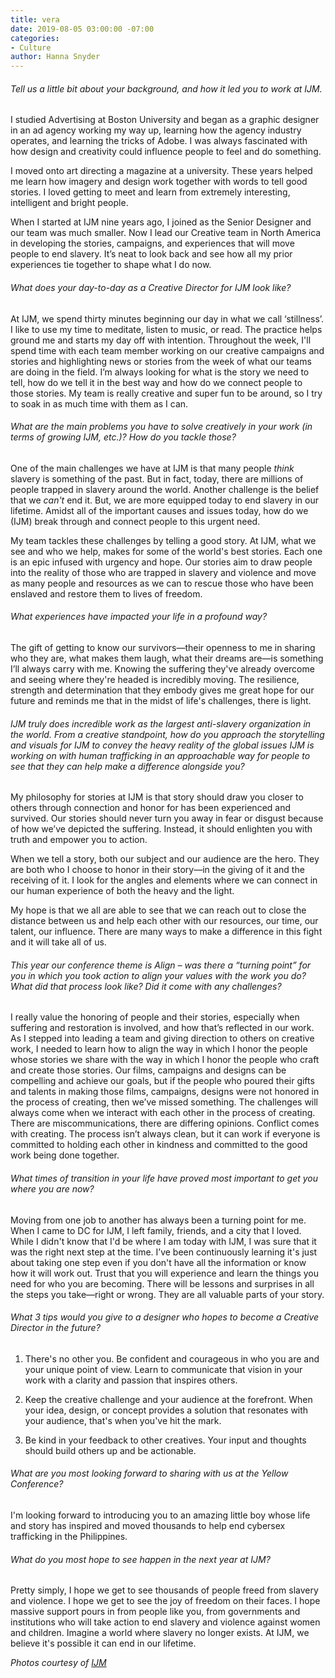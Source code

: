 ```yaml
---
title: vera
date: 2019-08-05 03:00:00 -07:00
categories:
- Culture
author: Hanna Snyder
---
```




###### Tell us a little bit about your background, and how it led you to work at IJM.

I studied Advertising at Boston University and began as a graphic designer in an ad agency working my way up, learning how the agency industry operates, and learning the tricks of Adobe. I was always fascinated with how design and creativity could influence people to feel and do something.
 
I moved onto art directing a magazine at a university. These years helped me learn how imagery and design work together with words to tell good stories. I loved getting to meet and learn from extremely interesting, intelligent and bright people.
 
When I started at IJM nine years ago, I joined as the Senior Designer and our team was much smaller. Now I lead our Creative team in North America in developing the stories, campaigns, and experiences that will move people to end slavery. It’s neat to look back and see how all my prior experiences tie together to shape what I do now.

###### What does your day-to-day as a Creative Director for IJM look like?

At IJM, we spend thirty minutes beginning our day in what we call ‘stillness’. I like to use my time to meditate, listen to music, or read. The practice helps ground me and starts my day off with intention. Throughout the week, I'll spend time with each team member working on our creative campaigns and stories and highlighting news or stories from the week of what our teams are doing in the field. I’m always looking for what is the story we need to tell, how do we tell it in the best way and how do we connect people to those stories. My team is really creative and super fun to be around, so I try to soak in as much time with them as I can. 

###### What are the main problems you have to solve creatively in your work (in terms of growing IJM, etc.)? How do you tackle those?

One of the main challenges we have at IJM is that many people _think_ slavery is something of the past. But in fact, today, there are millions of people trapped in slavery around the world. Another challenge is the belief that we _can't_ end it. But, we are more equipped today to end slavery in our lifetime. Amidst all of the important causes and issues today, how do we (IJM) break through and connect people to this urgent need.
 
My team tackles these challenges by telling a good story. At IJM, what we see and who we help, makes for some of the world's best stories. Each one is an epic infused with urgency and hope. Our stories aim to draw people into the reality of those who are trapped in slavery and violence and move as many people and resources as we can to rescue those who have been enslaved and restore them to lives of freedom. 

###### What experiences have impacted your life in a profound way?

The gift of getting to know our survivors—their openness to me in sharing who they are, what makes them laugh, what their dreams are—is something I’ll always carry with me. Knowing the suffering they've already overcome and seeing where they're headed is incredibly moving. The resilience, strength and determination that they embody gives me great hope for our future and reminds me that in the midst of life's challenges, there is light. 

###### IJM truly does incredible work as the largest anti-slavery organization in the world. From a creative standpoint, how do you approach the storytelling and visuals for IJM to convey the heavy reality of the global issues IJM is working on with human trafficking in an approachable way for people to see that they can help make a difference alongside you?

My philosophy for stories at IJM is that story should draw you closer to others through connection and honor for has been experienced and survived. Our stories should never turn you away in fear or disgust because of how we’ve depicted the suffering. Instead, it should enlighten you with truth and empower you to action.
 
When we tell a story, both our subject and our audience are the hero. They are both who I choose to honor in their story—in the giving of it and the receiving of it. I look for the angles and elements where we can connect in our human experience of both the heavy and the light.
 
My hope is that we all are able to see that we can reach out to close the distance between us and help each other with our resources, our time, our talent, our influence. There are many ways to make a difference in this fight and it will take all of us. 

###### This year our conference theme is Align – was there a “turning point” for you in which you took action to align your values with the work you do? What did that process look like? Did it come with any challenges?

I really value the honoring of people and their stories, especially when suffering and restoration is involved, and how that’s reflected in our work. As I stepped into leading a team and giving direction to others on creative work, I needed to learn how to align the way in which I honor the people whose stories we share with the way in which I honor the people who craft and create those stories. Our films, campaigns and designs can be compelling  and achieve our goals, but if the people who poured their gifts and talents in making those films, campaigns, designs were not honored in the process of creating, then we’ve missed something. The challenges will always come when we interact with each other  in the process of creating. There are miscommunications, there are differing opinions. Conflict comes with creating. The process isn’t always clean, but it can work if everyone is committed to holding each other in kindness and committed to the good work being done together.

###### What times of transition in your life have proved most important to get you where you are now?

Moving from one job to another has always been a turning point for me. When I came to DC for IJM, I left family, friends, and a city that I loved. While I didn't know that I'd be where I am today with IJM, I was sure that it was the right next step at the time. I’ve been continuously learning it's just about taking one step even if you don't have all the information or know how it will work out. Trust that you will experience and learn the things you need for who you are becoming. There will be lessons and surprises in all the steps you take—right or wrong. They are all valuable parts of your story.

###### What 3 tips would you give to a designer who hopes to become a Creative Director in the future? 

1. There's no other you. Be confident and courageous in who you are and your unique point of view. Learn to communicate that vision in your work with a clarity and passion that inspires others.

2. Keep the creative challenge and your audience at the forefront. When your idea, design, or concept provides a solution that resonates with your audience, that's when you've hit the mark.

3. Be kind in your feedback to other creatives. Your input and thoughts should build others up and be actionable.

###### What are you most looking forward to sharing with us at the Yellow Conference? 

I'm looking forward to introducing you to an amazing little boy whose life and story has inspired and moved thousands to help end cybersex trafficking in the Philippines. 

###### What do you most hope to see happen in the next year at IJM?

Pretty simply, I hope we get to see thousands of people freed from slavery and violence. I hope we get to see the joy of freedom on their faces. I hope massive support pours in from people like you, from governments and institutions who will take action to end slavery and violence against women and children. Imagine a world where slavery no longer exists. At IJM, we believe it's possible it can end in our lifetime.

_Photos courtesy of [IJM](https://www.ijm.org/)_